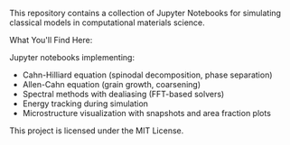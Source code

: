 This repository contains a collection of Jupyter Notebooks for simulating classical models in computational materials science.

What You'll Find Here:

Jupyter notebooks implementing:
  - Cahn-Hilliard equation (spinodal decomposition, phase separation)
  - Allen-Cahn equation (grain growth, coarsening)
  - Spectral methods with dealiasing (FFT-based solvers)
  - Energy tracking during simulation
  - Microstructure visualization with snapshots and area fraction plots

This project is licensed under the MIT License.
